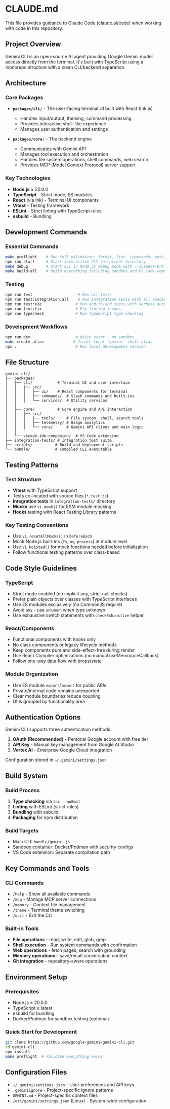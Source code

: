# CLAUDE.md

This file provides guidance to Claude Code (claude.ai/code) when working with code in this repository.

## Project Overview

Gemini CLI is an open-source AI agent providing Google Gemini model access directly from the terminal. It's built with TypeScript using a monorepo structure with a clean CLI/backend separation.

## Architecture

### Core Packages

- **`packages/cli/`** - The user-facing terminal UI built with React (Ink.js)
  - Handles input/output, theming, command processing
  - Provides interactive shell-like experience
  - Manages user authentication and settings

- **`packages/core/`** - The backend engine
  - Communicates with Gemini API
  - Manages tool execution and orchestration
  - Handles file system operations, shell commands, web search
  - Provides MCP (Model Context Protocol) server support

### Key Technologies
- **Node.js** ≥ 20.0.0
- **TypeScript** - Strict mode, ES modules
- **React** (via Ink) - Terminal UI components
- **Vitest** - Testing framework
- **ESLint** - Strict linting with TypeScript rules
- **esbuild** - Bundling

## Development Commands

### Essential Commands
```bash
make preflight    # Run full validation: format, lint, typecheck, test, build
npm run start     # Start interactive CLI in current directory
make debug        # Start CLI in Node.js debug mode with --inspect-brk
make build-all    # Build everything including sandbox and VS Code companion
```

### Testing
```bash
npm run test                    # Run all tests
npm run test:integration:all    # Run integration tests with all sandbox modes
npm run test:e2e               # Run end-to-end tests with verbose output
npm run lint:fix               # Fix linting issues
npm run typecheck              # Run TypeScript type checking
```

### Development Workflows
```bash
npm run dev                    # Quick start - no sandbox
make create-alias             # Create local 'gemini' shell alias
npx .                          # Run local development version
```

## File Structure

```
gemini-cli/
├── packages/
│   ├── cli/           # Terminal UI and user interface
│   │   ├── src/
│   │   │   ├── ui/    # React components for terminal
│   │   │   ├── commands/  # Slash commands and built-ins
│   │   │   └── services/  # Utility services
│   │
│   ├── core/          # Core engine and API interaction
│   │   ├── src/
│   │   │   ├── tools/     # File system, shell, search tools
│   │   │   ├── telemetry/ # Usage analytics
│   │   │   └── core/      # Gemini API client and main logic
│   │
│   └── vscode-ide-companion/  # VS Code extension
├── integration-tests/ # Integration test suite
├── scripts/          # Build and deployment scripts
└── bundle/           # Compiled CLI executable
```

## Testing Patterns

### Test Structure
- **Vitest** with TypeScript support
- Tests co-located with source files (`*.test.ts`)
- **Integration tests** in `integration-tests/` directory
- **Mocks** use `vi.mock()` for ESM module mocking
- **Hooks** testing with React Testing Library patterns

### Key Testing Conventions
- Use `vi.resetAllMocks()` in `beforeEach`
- Mock Node.js built-ins (`fs`, `os`, `process`) at module level
- Use `vi.hoisted()` for mock functions needed before initialization
- Follow functional testing patterns over class-based

## Code Style Guidelines

### TypeScript
- Strict mode enabled (no implicit any, strict null checks)
- Prefer plain objects over classes with TypeScript interfaces
- Use ES modules exclusively (no CommonJS require)
- Avoid `any` - use `unknown` when type unknown
- Use exhaustive switch statements with `checkExhaustive` helper

### React/Components
- Functional components with hooks only
- No class components or legacy lifecycle methods
- Keep components pure and side-effect-free during render
- Use React Compiler optimizations (no manual useMemo/useCallback)
- Follow one-way data flow with props/state

### Module Organization
- Use ES module `export`/`import` for public APIs
- Private/internal code remains unexported
- Clear module boundaries reduce coupling
- Utils grouped by functionality area

## Authentication Options

Gemini CLI supports three authentication methods:

1. **OAuth (Recommended)** - Personal Google account with free tier
2. **API Key** - Manual key management from Google AI Studio
3. **Vertex AI** - Enterprise Google Cloud integration

Configuration stored in `~/.gemini/settings.json`

## Build System

### Build Process
1. **Type checking** via `tsc --noEmit`
2. **Linting** with ESLint (strict rules)
3. **Bundling** with esbuild
4. **Packaging** for npm distribution

### Build Targets
- Main CLI: `bundle/gemini.js`
- Sandbox container: Docker/Podman with security configs
- VS Code extension: Separate compilation path

## Key Commands and Tools

### CLI Commands
- `/help` - Show all available commands
- `/mcp` - Manage MCP server connections
- `/memory` - Context file management
- `/theme` - Terminal theme switching
- `/quit` - Exit the CLI

### Built-in Tools
- **File operations** - read, write, edit, glob, grep
- **Shell execution** - Run system commands with confirmation
- **Web operations** - fetch pages, search with grounding
- **Memory operations** - save/recall conversation context
- **Git integration** - repository-aware operations

## Environment Setup

### Prerequisites
- Node.js ≥ 20.0.0
- TypeScript ≥ latest
- esbuild for bundling
- Docker/Podman for sandbox testing (optional)

### Quick Start for Development
```bash
git clone https://github.com/google-gemini/gemini-cli.git
cd gemini-cli
npm install
make preflight  # Validate everything works
```

## Configuration Files

- `~/.gemini/settings.json` - User preferences and API keys
- `.geminiignore` - Project-specific ignore patterns
- `GEMINI.md` - Project-specific context files
- `/etc/gemini/settings.json` (Linux) - System-wide configuration